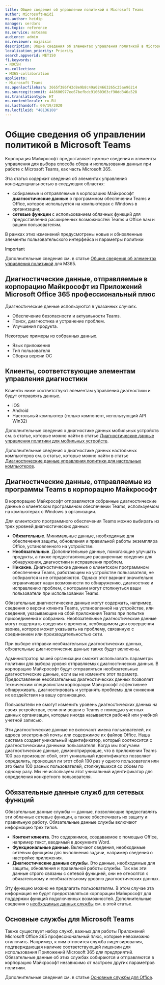 ```yaml
---
title: Общие сведения об управлении политикой в Microsoft Teams
author: MicrosoftHeidi
ms.author: heidip
manager: serdars
ms.topic: reference
ms.service: msteams
audience: admin
ms.reviewer: majaisin
description: Общие сведения об элементах управления политикой в Microsoft Teams.
localization_priority: Priority
search.appverid: MET150
f1.keywords:
- NOCSH
ms.collection:
- M365-collaboration
appliesto:
- Microsoft Teams
ms.openlocfilehash: 3665f386f43d8e9b8c49a024663265c25ae96214
ms.sourcegitcommit: 448606977ee67befbdc91060363cf90dd346a528
ms.translationtype: HT
ms.contentlocale: ru-RU
ms.lasthandoff: 09/19/2020
ms.locfileid: "48136108"
---
```

# <a name="policy-control-overview-for-microsoft-teams"></a>Общие сведения об управлении политикой в Microsoft Teams

Корпорация Майкрософт предоставляет нужные сведения и элементы управления для выбора способа сбора и использования данных при работе с Microsoft Teams, как часть Microsoft 365.

Эта статья содержит сведения об элементах управления конфиденциальностью в следующих областях:

- собираемые и отправляемые в корпорацию Майкрософт **диагностические данные** о программном обеспечении Teams и Office, которое используется на компьютерах с Windows в организации;
- **сетевые функции** с использованием облачных функций для предоставления расширенных возможностей Teams и Office вам и вашим пользователям.

В рамках этих изменений предусмотрены новые и обновленные элементы пользовательского интерфейса и параметры политики

> [!IMPORTANT]
> Дополнительные сведения см. в статье [Общие сведения об элементах управления политикой](https://docs.microsoft.com/deployoffice/privacy/overview-privacy-controls) для M365.

## <a name="diagnostic-data-sent-from-microsoft-365-apps-for-enterprise-to-microsoft"></a>Диагностические данные, отправляемые в корпорацию Майкрософт из Приложений Microsoft Office 365 профессиональный плюс

Диагностические данные используются в указанных случаях.

- Обеспечение безопасности и актуальности Teams.
- Поиск, диагностика и устранение проблем.
- Улучшения продукта.

Некоторые примеры из собранных данных.

- Язык приложения
- Тип пользователя
- Сборка версии ОС

## <a name="clients-that-adhere-to-diagnostic-controls"></a>Клиенты, соответствующие элементам управления диагностики

Клиенты ниже соответствуют элементам управления диагностики и будут отправлять данные.

- iOS
- Android
- Настольный компьютер (только компонент, использующий API Win32)

Дополнительные сведения о диагностике данных мобильных устройств см. в статье, которые можно найти в статье [Диагностические данные управления политики для мобильных устройств](policy-control-diagnostic-data-mobile.md).

Дополнительные сведения о диагностике данных настольных компьютеров см. в статье, которые можно найти в статье [Диагностические данные управления политики для настольных компьютеров](policy-control-diagnostic-data-desktop.md).

## <a name="diagnostic-data-sent-from-the-teams-app-to-microsoft"></a>Диагностические данные, отправляемые из программы Teams в корпорацию Майкрософт

В корпорацию Майкрософт отправляются собранные диагностические данные о клиентском программном обеспечении Teams, используемом на компьютерах с Windows в организации.

Для клиентского программного обеспечения Teams можно выбирать из трех уровней диагностических данных:

- **Обязательные**. Минимальные данные, необходимые для обеспечения защиты, обновления и правильной работы экземпляра Office, установленного на устройстве.
- **Необязательные**. Дополнительные данные, помогающие улучшать продукты, а также предоставляющие расширенные сведения для обнаружения, диагностики и исправления проблем.
- **Никакие**. Диагностические данные о клиентском программном обеспечении Teams, работающем на устройстве пользователя, не собираются и не отправляются. Однако этот вариант значительно ограничивает наши возможности по обнаружению, диагностике и исправлению проблем, с которыми могут столкнуться ваши пользователи при использовании Teams.

Обязательные диагностические данные могут содержать, например, сведения о версии клиента Teams, установленной на устройстве, или сведения, указывающие на сбой приложения Teams при попытке присоединения к собранию. Необязательные диагностические данные могут содержать сведения о времени, необходимом для совершения звонка, которое может указывать на проблему, связанную с соединением или производительностью сети.

При выборе отправки необязательных диагностических данных, обязательные диагностические данные также будут включены.

Администратор вашей организации сможет использовать параметры политики для выбора уровня отправляемых диагностических данных. В корпорацию Майкрософт будут отправляться необязательные диагностические данные, если вы не измените этот параметр. Предоставление необязательных диагностических данных позволяет техническим специалистам корпорации Майкрософт эффективнее обнаруживать, диагностировать и устранять проблемы для снижения их воздействия на вашу организацию.

Пользователи не смогут изменить уровень диагностических данных на своих устройствах, если они вошли в Teams с помощью учетных данных организации, которые иногда называются рабочей или учебной учетной записью.

Эти диагностические данные не включают имена пользователей, их адреса электронной почты или содержимое их файлов Office. Наша система создает уникальный идентификатор, который соотносится с диагностическими данными пользователя. Когда мы получаем диагностические данные, демонстрирующие, что в приложении Teams 100 раз произошел сбой, этот уникальный идентификатор позволяет определить, произошел ли этот сбой 100 раз у одного пользователя или это были 100 разных пользователей, столкнувшихся со сбоем по одному разу. Мы не используем этот уникальный идентификатор для определения конкретного пользователя.

## <a name="required-service-data-for-connected-experiences"></a>Обязательные данные служб для сетевых функций

Обязательные данные службы — данные, позволяющие предоставлять эти облачные сетевые функции, а также обеспечивать их защиту и правильную работу. Обязательные данные службы включают информацию трех типов.

- **Контент клиента**. Это содержимое, создаваемое с помощью Office, например текст, вводимый в документе Word.
- **Функциональные данные**. Включают сведения, необходимые сетевым функциям для выполнения задачи, например сведения о настройке приложения.
- **Диагностические данные службы**. Это данные, необходимые для защиты, обновления и правильной работы службы. Так как эти данные строго связаны с сетевой функцией, они не относятся к обязательному и необязательному уровню диагностических данных.

Эту функцию можно не предлагать пользователям. В этом случае эта информация не будет предоставляться корпорации Майкрософт для поддержки функций подключенных возможностей. Дополнительные сведения о [необходимых данных службы](https://docs.microsoft.com/deployoffice/privacy/required-service-data) см. в этой статье.

## <a name="essential-services-for-microsoft-teams"></a>Основные службы для Microsoft Teams

Также существует набор служб, важных для работы Приложений Microsoft Office 365 профессиональный плюс, которые невозможно отключить. Например, к ним относится служба лицензирования, подтверждающая наличие соответствующей лицензии для использования Приложений Microsoft 365 для предприятий. Обязательные данные об этих службах собираются и отправляются в корпорацию Майкрософт независимо от настроек других параметров политики.

Дополнительные сведения см. в статье [Основные службы для Office](https://docs.microsoft.com/deployoffice/privacy/essential-services).
